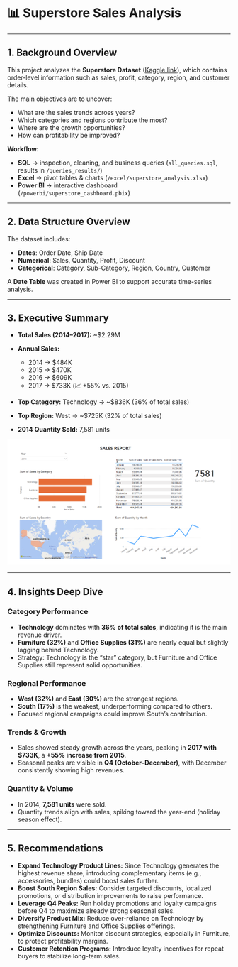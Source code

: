 
# 📊 Superstore Sales Analysis

---

## 1. Background Overview

This project analyzes the **Superstore Dataset** ([Kaggle link](https://www.kaggle.com/datasets/vivek468/superstore-dataset-final)), which contains order-level information such as sales, profit, category, region, and customer details.

The main objectives are to uncover:

* What are the sales trends across years?
* Which categories and regions contribute the most?
* Where are the growth opportunities?
* How can profitability be improved?

**Workflow:**

* **SQL** → inspection, cleaning, and business queries (`all_queries.sql`, results in `/queries_results/`)
* **Excel** → pivot tables & charts (`/excel/superstore_analysis.xlsx`)
* **Power BI** → interactive dashboard (`/powerbi/superstore_dashboard.pbix`)

---

## 2. Data Structure Overview

The dataset includes:

* **Dates**: Order Date, Ship Date
* **Numerical**: Sales, Quantity, Profit, Discount
* **Categorical**: Category, Sub-Category, Region, Country, Customer

A **Date Table** was created in Power BI to support accurate time-series analysis.

---

## 3. Executive Summary

* **Total Sales (2014–2017):** \~\$2.29M
* **Annual Sales:**

  * 2014 → \$484K
  * 2015 → \$470K
  * 2016 → \$609K
  * 2017 → \$733K (📈 +55% vs. 2015)
* **Top Category:** Technology → \~\$836K (36% of total sales)
* **Top Region:** West → \~\$725K (32% of total sales)
* **2014 Quantity Sold:** 7,581 units

![Superstore Dashboard](./docs/superstore_dashboard.png)

---

## 4. Insights Deep Dive

### Category Performance

* **Technology** dominates with **36% of total sales**, indicating it is the main revenue driver.
* **Furniture (32%)** and **Office Supplies (31%)** are nearly equal but slightly lagging behind Technology.
* Strategy: Technology is the “star” category, but Furniture and Office Supplies still represent solid opportunities.

### Regional Performance

* **West (32%)** and **East (30%)** are the strongest regions.
* **South (17%)** is the weakest, underperforming compared to others.
* Focused regional campaigns could improve South’s contribution.

### Trends & Growth

* Sales showed steady growth across the years, peaking in **2017 with \$733K**, a **+55% increase from 2015**.
* Seasonal peaks are visible in **Q4 (October–December)**, with December consistently showing high revenues.

### Quantity & Volume

* In 2014, **7,581 units** were sold.
* Quantity trends align with sales, spiking toward the year-end (holiday season effect).

---

## 5. Recommendations

* **Expand Technology Product Lines:** Since Technology generates the highest revenue share, introducing complementary items (e.g., accessories, bundles) could boost sales further.
* **Boost South Region Sales:** Consider targeted discounts, localized promotions, or distribution improvements to raise performance.
* **Leverage Q4 Peaks:** Run holiday promotions and loyalty campaigns before Q4 to maximize already strong seasonal sales.
* **Diversify Product Mix:** Reduce over-reliance on Technology by strengthening Furniture and Office Supplies offerings.
* **Optimize Discounts:** Monitor discount strategies, especially in Furniture, to protect profitability margins.
* **Customer Retention Programs:** Introduce loyalty incentives for repeat buyers to stabilize long-term sales.




